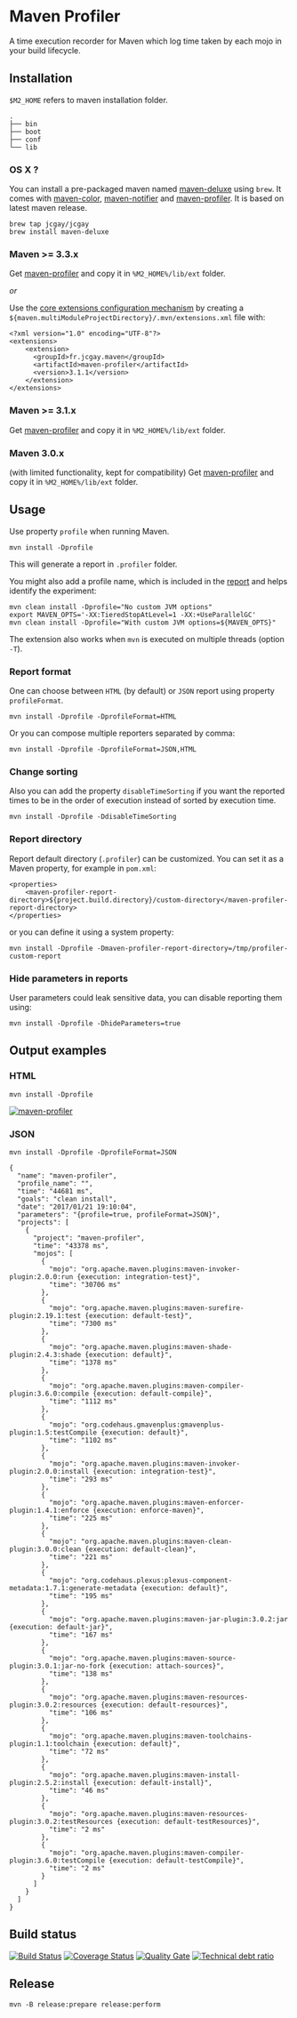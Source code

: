 # Maven Profiler

A time execution recorder for Maven which log time taken by each mojo in your build lifecycle.

## Installation

`$M2_HOME` refers to maven installation folder.

```
.
├── bin
├── boot
├── conf
└── lib
```

### OS X ?

You can install a pre-packaged maven named [maven-deluxe](https://github.com/jcgay/homebrew-jcgay#maven-deluxe) using `brew`.
It comes with [maven-color](https://github.com/jcgay/maven-color), [maven-notifier](https://github.com/jcgay/maven-notifier) and [maven-profiler](https://github.com/jcgay/maven-profiler).
It is based on latest maven release.

    brew tap jcgay/jcgay
    brew install maven-deluxe

### Maven >= 3.3.x

Get [maven-profiler](https://repo1.maven.org/maven2/fr/jcgay/maven/maven-profiler/3.1.1/maven-profiler-3.1.1-shaded.jar) and copy it in `%M2_HOME%/lib/ext` folder.

*or*

Use the [core extensions configuration mechanism](http://takari.io/2015/03/19/core-extensions.html) by creating a `${maven.multiModuleProjectDirectory}/.mvn/extensions.xml` file with:

	<?xml version="1.0" encoding="UTF-8"?>
	<extensions>
	    <extension>
	      <groupId>fr.jcgay.maven</groupId>
	      <artifactId>maven-profiler</artifactId>
	      <version>3.1.1</version>
	    </extension>
	</extensions>

### Maven >= 3.1.x

Get [maven-profiler](https://repo1.maven.org/maven2/fr/jcgay/maven/maven-profiler/3.1.1/maven-profiler-3.1.1-shaded.jar) and copy it in `%M2_HOME%/lib/ext` folder.

### Maven 3.0.x
(with limited functionality, kept for compatibility)
Get [maven-profiler](http://dl.bintray.com/jcgay/maven/com/github/jcgay/maven/maven-profiler/1.0/maven-profiler-1.0.jar) and copy it in `%M2_HOME%/lib/ext` folder.

## Usage

Use property `profile` when running Maven.

	mvn install -Dprofile

This will generate a report in `.profiler` folder.

You might also add a profile name, which is included in the [report](#report-format)
and helps identify the experiment:

    mvn clean install -Dprofile="No custom JVM options"
    export MAVEN_OPTS='-XX:TieredStopAtLevel=1 -XX:+UseParallelGC'
    mvn clean install -Dprofile="With custom JVM options=${MAVEN_OPTS}"

The extension also works when `mvn` is executed on multiple threads (option `-T`).

### Report format

One can choose between `HTML` (by default) or `JSON` report using property `profileFormat`.

    mvn install -Dprofile -DprofileFormat=HTML

Or you can compose multiple reporters separated by comma:

    mvn install -Dprofile -DprofileFormat=JSON,HTML

### Change sorting

Also you can add the property `disableTimeSorting` if you want the reported times to be in the order of execution instead of sorted by execution time.

    mvn install -Dprofile -DdisableTimeSorting

### Report directory

Report default directory (`.profiler`) can be customized.
You can set it as a Maven property, for example in `pom.xml`:

```
<properties>
    <maven-profiler-report-directory>${project.build.directory}/custom-directory</maven-profiler-report-directory>
</properties>
```

or you can define it using a system property:

    mvn install -Dprofile -Dmaven-profiler-report-directory=/tmp/profiler-custom-report

### Hide parameters in reports

User parameters could leak sensitive data, you can disable reporting them using:

    mvn install -Dprofile -DhideParameters=true

## Output examples

### HTML

	mvn install -Dprofile

[![maven-profiler](http://jeanchristophegay.com/images/maven-profiler-resize.png)](http://jeanchristophegay.com/images/maven-profiler.png)

### JSON

	mvn install -Dprofile -DprofileFormat=JSON

```
{
  "name": "maven-profiler",
  "profile_name": "",
  "time": "44681 ms",
  "goals": "clean install",
  "date": "2017/01/21 19:10:04",
  "parameters": "{profile=true, profileFormat=JSON}",
  "projects": [
    {
      "project": "maven-profiler",
      "time": "43378 ms",
      "mojos": [
        {
          "mojo": "org.apache.maven.plugins:maven-invoker-plugin:2.0.0:run {execution: integration-test}",
          "time": "30706 ms"
        },
        {
          "mojo": "org.apache.maven.plugins:maven-surefire-plugin:2.19.1:test {execution: default-test}",
          "time": "7300 ms"
        },
        {
          "mojo": "org.apache.maven.plugins:maven-shade-plugin:2.4.3:shade {execution: default}",
          "time": "1378 ms"
        },
        {
          "mojo": "org.apache.maven.plugins:maven-compiler-plugin:3.6.0:compile {execution: default-compile}",
          "time": "1112 ms"
        },
        {
          "mojo": "org.codehaus.gmavenplus:gmavenplus-plugin:1.5:testCompile {execution: default}",
          "time": "1102 ms"
        },
        {
          "mojo": "org.apache.maven.plugins:maven-invoker-plugin:2.0.0:install {execution: integration-test}",
          "time": "293 ms"
        },
        {
          "mojo": "org.apache.maven.plugins:maven-enforcer-plugin:1.4.1:enforce {execution: enforce-maven}",
          "time": "225 ms"
        },
        {
          "mojo": "org.apache.maven.plugins:maven-clean-plugin:3.0.0:clean {execution: default-clean}",
          "time": "221 ms"
        },
        {
          "mojo": "org.codehaus.plexus:plexus-component-metadata:1.7.1:generate-metadata {execution: default}",
          "time": "195 ms"
        },
        {
          "mojo": "org.apache.maven.plugins:maven-jar-plugin:3.0.2:jar {execution: default-jar}",
          "time": "167 ms"
        },
        {
          "mojo": "org.apache.maven.plugins:maven-source-plugin:3.0.1:jar-no-fork {execution: attach-sources}",
          "time": "138 ms"
        },
        {
          "mojo": "org.apache.maven.plugins:maven-resources-plugin:3.0.2:resources {execution: default-resources}",
          "time": "106 ms"
        },
        {
          "mojo": "org.apache.maven.plugins:maven-toolchains-plugin:1.1:toolchain {execution: default}",
          "time": "72 ms"
        },
        {
          "mojo": "org.apache.maven.plugins:maven-install-plugin:2.5.2:install {execution: default-install}",
          "time": "46 ms"
        },
        {
          "mojo": "org.apache.maven.plugins:maven-resources-plugin:3.0.2:testResources {execution: default-testResources}",
          "time": "2 ms"
        },
        {
          "mojo": "org.apache.maven.plugins:maven-compiler-plugin:3.6.0:testCompile {execution: default-testCompile}",
          "time": "2 ms"
        }
      ]
    }
  ]
}
```

## Build status

[![Build Status](https://github.com/jcgay/maven-profiler/actions/workflows/maven.yml/badge.svg)](https://github.com/jcgay/maven-profiler/actions/workflows/maven.yml)
[![Coverage Status](https://coveralls.io/repos/jcgay/maven-profiler/badge.svg?branch=master)](https://coveralls.io/r/jcgay/maven-profiler?branch=master)
[![Quality Gate](https://sonarcloud.io/api/project_badges/measure?project=fr.jcgay.maven%3Amaven-profiler&metric=alert_status)](https://sonarqube.com/dashboard/index/fr.jcgay.maven:maven-profiler)
[![Technical debt ratio](https://sonarcloud.io/api/project_badges/measure?project=fr.jcgay.maven%3Amaven-profiler&metric=sqale_index)](https://sonarqube.com/dashboard/index/fr.jcgay.maven:maven-profiler)

## Release

    mvn -B release:prepare release:perform
